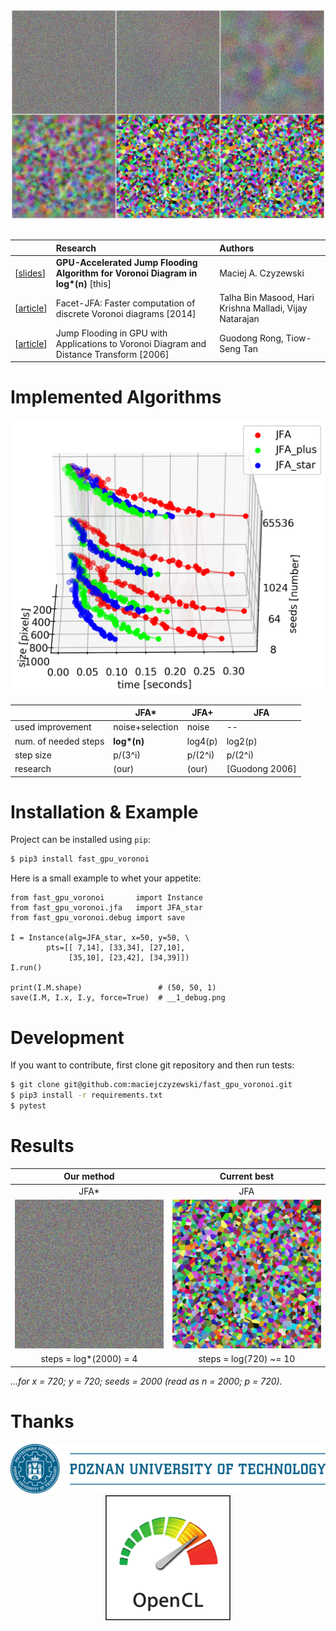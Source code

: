 <div align="center">
  <img src="docs/figure_jka_star_intro.png" alt="JFA*" width="500px" /><br />
</div>

<br/>

|     | Research | Authors |
|:----|:---------|:--------|
| \[[slides](https://maciejczyzewski.github.io/fast_gpu_voronoi/slides_small.pdf)\] | __GPU-Accelerated Jump Flooding Algorithm for Voronoi Diagram in log*(n)__ [this] | Maciej A. Czyzewski |
| \[[article](https://vgl.csa.iisc.ac.in/pdf/pub/ICVGIP14_Talha.pdf)\] | Facet-JFA: Faster computation of discrete Voronoi diagrams [2014] | Talha Bin Masood, Hari Krishna Malladi, Vijay Natarajan |
| \[[article](http://citeseerx.ist.psu.edu/viewdoc/download?doi=10.1.1.101.8568&rep=rep1&type=pdf)\] | Jump Flooding in GPU with Applications to Voronoi Diagram and Distance Transform [2006] | Guodong Rong, Tiow-Seng Tan |

# Implemented Algorithms

![results](docs/figure_3d.png)

|                      | JFA\*           | JFA+    | JFA     |
|----------------------|-----------------|---------|---------|
| used improvement     | noise+selection | noise   | --      |
| num. of needed steps | __log\*(n)__    | log4(p) | log2(p) |
| step size            | p/(3^i)         | p/(2^i) | p/(2^i) |
| research             | (our)           | (our)   | [Guodong 2006] |

# Installation & Example

Project can be installed using `pip`:

```bash
$ pip3 install fast_gpu_voronoi
```

Here is a small example to whet your appetite:

```python3
from fast_gpu_voronoi       import Instance
from fast_gpu_voronoi.jfa   import JFA_star
from fast_gpu_voronoi.debug import save

I = Instance(alg=JFA_star, x=50, y=50, \
        pts=[[ 7,14], [33,34], [27,10],
             [35,10], [23,42], [34,39]])
I.run()

print(I.M.shape)                 # (50, 50, 1)
save(I.M, I.x, I.y, force=True)  # __1_debug.png
```

# Development

If you want to contribute, first clone git repository and then run tests:

```bash
$ git clone git@github.com:maciejczyzewski/fast_gpu_voronoi.git
$ pip3 install -r requirements.txt
$ pytest
```

# Results

| Our method                      | Current best          |
|:-------------------------------:|:---------------------:|
| JFA\*                           | JFA                   |
| ![JFA_star](docs/jfa_star2.gif) | ![JFA](docs/jfa2.gif) |
| steps = log\*(2000) = 4          | steps = log(720) ~= 10 |

_...for x = 720; y = 720; seeds = 2000 (read as n = 2000; p = 720)._

# Thanks

<div align="center">
  <img src="docs/PP_logo.jpg" alt="Poznan University of Technology" width="600px" /><br />
  <img src="docs/opencl_logo.svg" alt="OpenCl" width="200px" />
</div>
